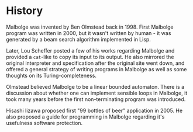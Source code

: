 # History

Malbolge was invented by Ben Olmstead back in 1998. First Malbolge program was written in 2000, but it wasn't written by human - it
was generated by a beam search algorithm implemented in Lisp.

Later, Lou Scheffer posted a few of his works regarding Malbolge and provided a `cat`-like to copy its input to its output. He also
mirrored the original interpreter and specification after the original site went down, and offered a general strategy of writing
programs in Malbolge as well as some thoughts on its Turing-completeness.

Olmstead believed Malbolge to be a linear bounded automaton. There is a discussion about whether one can implement sensible loops
in Malbolge, it took many years before the first non-terminating program was introduced.

Hisashi Iizawa proposed first "99 bottles of beer" application in 2005. He also proposed a guide for programming in Malbolge
regarding it's usefulness software protection.
